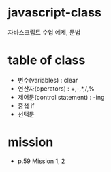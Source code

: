 # javascript-class
자바스크립트 수업 예제, 문법

# table of class
- 변수(variables) : clear
- 연산자(operators) : +,-,*,/,%
- 제어문(control statement) : -ing
- 중첩 if
- 선택문

# mission
- p.59 Mission 1, 2
